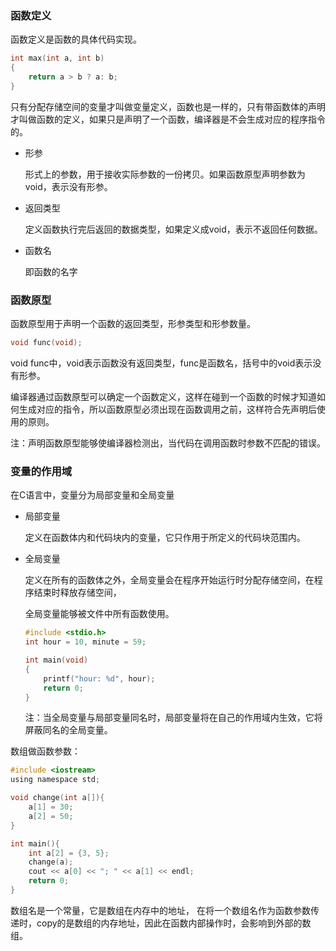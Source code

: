 

### 函数定义

函数定义是函数的具体代码实现。

```c
int max(int a, int b)
{
    return a > b ? a: b;
}
```

只有分配存储空间的变量才叫做变量定义，函数也是一样的，只有带函数体的声明才叫做函数的定义，如果只是声明了一个函数，编译器是不会生成对应的程序指令的。

- 形参

  形式上的参数，用于接收实际参数的一份拷贝。如果函数原型声明参数为void，表示没有形参。

- 返回类型

  定义函数执行完后返回的数据类型，如果定义成void，表示不返回任何数据。

- 函数名

  即函数的名字



### 函数原型

函数原型用于声明一个函数的返回类型，形参类型和形参数量。

```c
void func(void);
```

void func中，void表示函数没有返回类型，func是函数名，括号中的void表示没有形参。

编译器通过函数原型可以确定一个函数定义，这样在碰到一个函数的时候才知道如何生成对应的指令，所以函数原型必须出现在函数调用之前，这样符合先声明后使用的原则。

注：声明函数原型能够使编译器检测出，当代码在调用函数时参数不匹配的错误。




### 变量的作用域
在C语言中，变量分为局部变量和全局变量
- 局部变量

  定义在函数体内和代码块内的变量，它只作用于所定义的代码块范围内。

- 全局变量

  定义在所有的函数体之外，全局变量会在程序开始运行时分配存储空间，在程序结束时释放存储空间，

  全局变量能够被文件中所有函数使用。

  ```c
  #include <stdio.h>
  int hour = 10, minute = 59;

  int main(void)
  {
      printf("hour: %d", hour);
      return 0;
  }
  ```

  注：当全局变量与局部变量同名时，局部变量将在自己的作用域内生效，它将屏蔽同名的全局变量。



数组做函数参数：

```c
#include <iostream>
using namespace std;

void change(int a[]){
    a[1] = 30;
    a[2] = 50;
}

int main(){
    int a[2] = {3, 5};
    change(a);
    cout << a[0] << "; " << a[1] << endl;
    return 0;
}
```
数组名是一个常量，它是数组在内存中的地址，
在将一个数组名作为函数参数传递时，copy的是数组的内存地址，因此在函数内部操作时，会影响到外部的数组。



